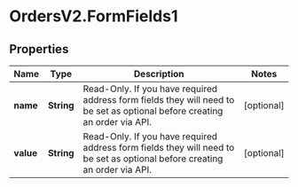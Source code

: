 # OrdersV2.FormFields1

## Properties
Name | Type | Description | Notes
------------ | ------------- | ------------- | -------------
**name** | **String** | Read-Only. If you have required address form fields they will need to be set as optional before creating an order via API. | [optional] 
**value** | **String** | Read-Only. If you have required address form fields they will need to be set as optional before creating an order via API. | [optional] 
